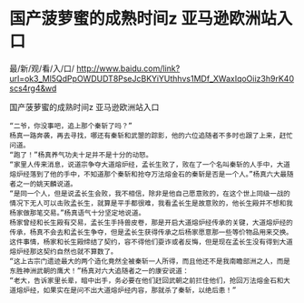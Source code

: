 # 国产菠萝蜜的成熟时间z 亚马逊欧洲站入口

最/新/观/看/入/口/ http://www.baidu.com/link?url=ok3_Ml5QdPpOWDUDT8PseJcBKYiYUthhvs1MDf_XWaxIqoOiiz3h9rK40scs4rg4&wd

国产菠萝蜜的成熟时间z 亚马逊欧洲站入口

    “二爷，你没事吧，追上那个秦斩了吗？”
    杨真一路奔袭，再去寻找，哪还有秦斩和武曌的踪影，他的六位追随者不多时也跟了上来，赶忙问道。
    “跑了！”杨真养气功夫十足并不是十分的动怒。
    “家里人传来消息，说道宗争夺大道熔炉经，孟长生败了，败在了一个名叫秦斩的人手中，大道熔炉经落到了他的手中，不知道那个秦斩和抢夺万法熔金石的秦斩是否是一个人。”杨真六大最随者之一的姚天麟说道。
    “是同一个人，但是说孟长生会败，我不相信，除非是他自己愿意败的，在这个世上同级一战的情况下无人可以击败孟长生，就算是平手都很难，我看孟长生是故意败的，他长生殿并不想和我杨家做那笔交易。”杨真语气十分坚定地说道。
    杨家曾经和长生殿有交易，孟长生手持兽皮卷，那是开启大道熔炉经传承的关键，大道熔炉经的传承，杨真不会去和孟长生争夺，但是孟长生获得传承之后杨家愿意那一些等价物品用来交换。
    这件事情，杨家和长生殿缔结了契约，容不得他们耍诈或者反悔，但是现在孟长生没有得到大道熔炉经那这契约自然也就不算数了。
    “这上古宗门遗迹最大的两个造化竟然全被秦斩一人所得，而且他还不是我南瞻部洲之人，而是东胜神洲武朝的鹰犬！”杨真对六大追随者之一的康安说道：
    “老大，告诉家里长辈，暗中出手，务必要在他们赶回武朝之前拦住他们，抢回万法熔金石和大道熔炉经，如果实在是问不出大道熔炉经内容，那就杀了秦斩，以绝后患！”
